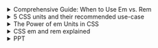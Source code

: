 <details>
           <summary>
              Comprehensive Guide: When to Use Em vs. Rem
           </summary>
           <a href="https://webdesign.tutsplus.com/tutorials/comprehensive-guide-when-to-use-em-vs-rem--cms-23984">
           https://webdesign.tutsplus.com/tutorials/comprehensive-guide-when-to-use-em-vs-rem--cms-23984
           </a>
</details>
<details>
           <summary>
              5 CSS units and their recommended use-case
           </summary>
           <a href="https://developer.mozilla.org/en-US/docs/Web/CSS/CSS_Flexible_Box_Layout/Basic_Concepts_of_Flexbox">
          https://developer.mozilla.org/en-US/docs/Web/CSS/CSS_Flexible_Box_Layout/Basic_Concepts_of_Flexbox
           </a>
</details>
<details>
           <summary>
              The Power of em Units in CSS
           </summary>
           <a href="https://www.sitepoint.com/power-em-units-css/">
          https://www.sitepoint.com/power-em-units-css/
           </a>
</details>
<details>
           <summary>
              CSS em and rem explained
           </summary>
           <a href="https://www.youtube.com/watch?v=_-aDOAMmDHI&t=676s&ab_channel=KevinPowell">
          https://www.youtube.com/watch?v=_-aDOAMmDHI&t=676s&ab_channel=KevinPowell
           </a>
</details>
<details>
           <summary>
              PPT
           </summary>
           <a href="https://github.com/Ovidiu00/Proof-of-concept---mini-projects/blob/main/CSS/EM%20%26%20REM.pptx">
          https://github.com/Ovidiu00/Proof-of-concept---mini-projects/blob/main/CSS/EM%20%26%20REM.pptx
           </a>
</details>

